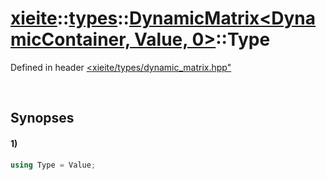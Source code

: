 # [xieite](../../../../../xieite.md)\:\:[types](../../../../../types.md)\:\:[DynamicMatrix<DynamicContainer, Value, 0>](../../../dynamic_matrix.md)\:\:Type
Defined in header [<xieite/types/dynamic_matrix.hpp"](../../../../../../include/xieite/types/dynamic_matrix.hpp)

&nbsp;

## Synopses
#### 1)
```cpp
using Type = Value;
```
